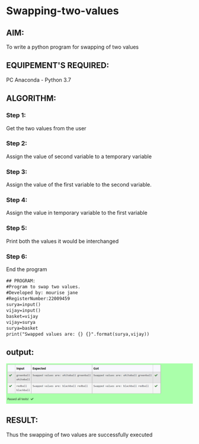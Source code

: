 # Swapping-two-values
## AIM:
To write a python program for swapping of two values
## EQUIPEMENT'S REQUIRED: 
PC
Anaconda - Python 3.7
## ALGORITHM: 
### Step 1:
Get the two values from the user
### Step 2: 
Assign the value of second variable to a temporary variable 
### Step 3: 
Assign the value of the first variable to the second variable.
### Step 4:  
Assign the value in temporary variable to the first variable
### Step 5: 
Print both the values it would be interchanged
### Step 6: 
End the program
```
## PROGRAM:
#Program to swap two values.
#Developed by: mourise jane
#RegisterNumber:22009459
surya=input()
vijay=input()
basket=vijay
vijay=surya
surya=basket
print("Swapped values are: {} {}".format(surya,vijay))
```
## output:
![output](./Screenshot%20(8).png)



## RESULT:
Thus the swapping of two values are successfully executed



